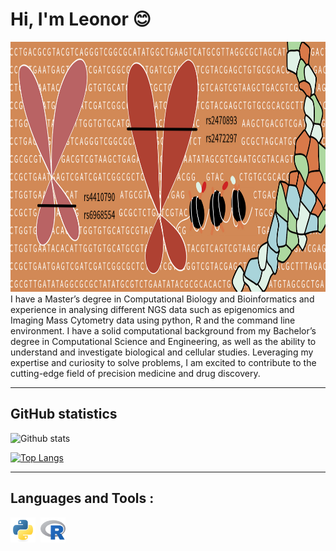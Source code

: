 # Hi, I'm Leonor :blush:

<img src="https://github.com/leonorss/leonorss/blob/main/Github%20Banner.png" alt="Banner of my interests" height=400>
I have a Master’s degree in Computational Biology and Bioinformatics and experience in analysing different NGS data such as epigenomics and Imaging Mass Cytometry data using python, R and the command line environment. I have a solid computational background from my Bachelor’s degree in Computational Science and Engineering, as well as the ability to understand and investigate biological and cellular studies. Leveraging my expertise and curiosity to solve problems, I am excited to contribute to the cutting-edge field of precision medicine and drug discovery.

---

## GitHub statistics

![Github stats](https://github-readme-stats.vercel.app/api?username=leonorss&show_icons=true&hide_border=true&count_private=true)

[![Top Langs](https://github-readme-stats.vercel.app/api/top-langs/?username=leonorss)](https://github.com/anuraghazra/github-readme-stats)

---

## Languages and Tools :

<div>
  <img src="https://github.com/devicons/devicon/blob/master/icons/python/python-original.svg" title="Python" alt="Python" width="40" height="40"/>&nbsp;
  <img src="https://github.com/devicons/devicon/blob/master/icons/r/r-original.svg" title="R" **alt="R" width="40" height="40"/>
</div>
